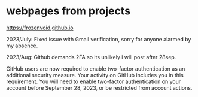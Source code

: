 # webpages from projects
https://frozenvoid.github.io


2023/July: Fixed issue with Gmail verification, sorry for anyone alarmed by my absence.


2023/Aug: Github demands 2FA so its unlikely i will post after 28sep.


GitHub users are now required to enable two-factor authentication as an additional security measure. Your activity on GitHub includes you in this requirement. You will need to enable two-factor authentication on your account before September 28, 2023, or be restricted from account actions. 
